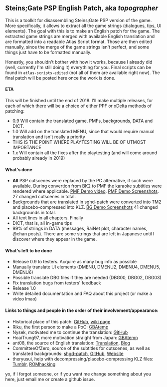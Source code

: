 ## Steins;Gate PSP English Patch, aka *topographer*
This is a toolkit for disassembling Steins;Gate PSP version of the game. More specifically, it allows to extract all the game strings (dialogues, tips, UI elements). The goal with this is to make an English patch for the game. The extracted game strings are merged with available English translation and are formatted into a readable Atlas Script format. Those are then edited manually, since the merge of the game strings isn't perfect, and some things just have to be formatted manually.

Honestly, you shouldn't bother with how it works, because I already did (well, currently I'm still doing it) everything for you. Final scripts can be found in `atlas-scripts-edited` (not all of them are available right now). The final patch will be posted here once the work is done.

#### ETA
This will be finished until the end of 2018. I'll make multiple releases, for each of which there will be a choice of either PPF or xDelta methods of patching:
- 0.9 Will contain the translated game, PMFs, backgrounds, DATA and DICT.
- 1.0 Will add on the translated MENU, since that would require manual translation and isn't really a priority
- THIS IS THE POINT WHERE PLAYTESTING WILL BE OF UTMOST IMPORTANCE
- 1.x Will contain all the fixes after the playtesting (and will come around probably already in 2019)

#### What's done
- **All** PSP cutscenes were replaced by the PC alternative, if such were available. During convertion from BK2 to PMF the karaoke subtitles were rendered where applicable. [PMF Demo video](https://youtu.be/Ajfok-Eup1w). [PMF Demo Screenshots](https://imgur.com/a/jLgQBn7). 27 changed cutscenes in total.
- Backgrounds that are translated in sghd-patch were converted into TM2 and placebo-compressed into KLZ. [BG Demo Screenshots](https://imgur.com/a/WbzkVT0) 41 changed backgrounds in total.
- All text lines in all chapters. Finally
- DICT, that is, all in-game tips
- 99% of strings in DATA (messages, RaiNet plot, character names, @chan posts). There are some strings that are left in Japanese until I discover where they appear in the game.

#### What's left to be done
- Release 0.9 to testers. Acquire as many bug info as possible
- Manually translate UI elements (DMENU, DMENU2, DMENU4, DMENU5, DMENU6)
- Possible translate DBG files if they are needed (DBG00, DBG02, DBG03)
- Fix translation bugs from testers' feedback
- Release 1.0
- Write detailed documentation and FAQ about this project (or make a video lmao)

#### Links to things and people in the order of their involvement/appearance:
- Historical place of this patch: [GitHub](https://github.com/BASLQC/steins-gate-psp-patch), [wiki page](https://en.wikibooks.org/wiki/PSP/Steins_Gate_Translation)
- Riku, the first person to make a PoC: [GBAtemp](https://gbatemp.net/members/riku.176570/)
- Nysek, motivated me to continue the translation: [GitHub](https://github.com/Nysek/)
- HoaiTrung97, more motivation straight from Japan: [GBAtemp](https://gbatemp.net/members/hoaitrung97.461220/)
- ant08, the source of English translation: [Translation](http://tsuuun.blogspot.com/2012/01/happy-new-year-everyone-and-yeah-its.html), [Blog](http://tsuuun.blogspot.com/)
- CommitteeOfZero, source of the subtitles for cutscenes, as well as translated backgrounds: [shgd-patch](https://github.com/CommitteeOfZero/sghd-patch), [GitHub](https://github.com/CommitteeOfZero), [Website](http://sonome.dareno.me/)
- theryusui, help with decompressing/placebo-compressing KLZ files: [Tumblr](https://theryusui.tumblr.com/), [ROMhacking](https://www.romhacking.net/forum/index.php?action=profile;u=181)

yo, if I forgot someone, or if you want me change something about you here, just email me or create a github issue.
